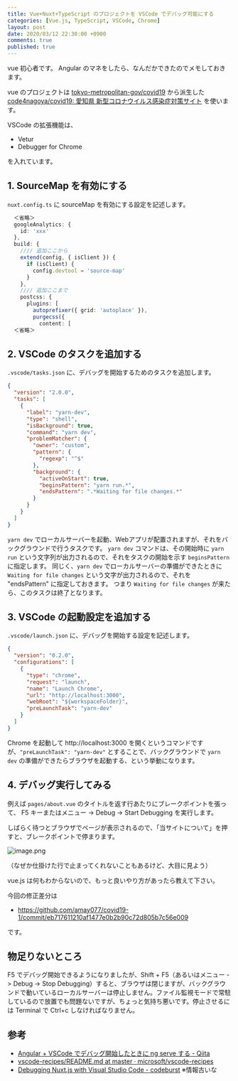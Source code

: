 ```yaml
---
title: Vue+Nuxt+TypeScript のプロジェクトを VSCode でデバッグ可能にする
categories: [Vue.js, TypeScript, VSCode, Chrome]
layout: post
date: 2020/03/12 22:30:00 +0900
comments: true
published: true
---
```

vue 初心者です。
Angular のマネをしたら、なんだかできたのでメモしておきます。
<!--more-->

vue のプロジェクトは [tokyo-metropolitan-gov/covid19](https://github.com/tokyo-metropolitan-gov/covid19) から派生した [code4nagoya/covid19: 愛知県 新型コロナウイルス感染症対策サイト](https://github.com/code4nagoya/covid19) を使います。

VSCode の拡張機能は、

* Vetur
* Debugger for Chrome

を入れています。

## 1. SourceMap を有効にする

``nuxt.config.ts`` に sourceMap を有効にする設定を記述します。

```typescript
  ＜省略＞
  googleAnalytics: {
    id: 'xxx'
  },
  build: {
    //// 追加ここから
    extend(config, { isClient }) {
      if (isClient) {
        config.devtool = 'source-map'
      }
    },
    //// 追加ここまで
    postcss: {
      plugins: [
        autoprefixer({ grid: 'autoplace' }),
        purgecss({
          content: [
  ＜省略＞
```

## 2. VSCode のタスクを追加する

``.vscode/tasks.json`` に、デバッグを開始するためのタスクを追加します。

```json
{
  "version": "2.0.0",
  "tasks": [
    {
      "label": "yarn-dev",
      "type": "shell",
      "isBackground": true,
      "command": "yarn dev",
      "problemMatcher": {
        "owner": "custom",
        "pattern": {
          "regexp": "^$"
        },
        "background": {
          "activeOnStart": true,
          "beginsPattern": "yarn run.*",
          "endsPattern": ".*Waiting for file changes.*"
        }
      }
    }
  ]
}
```

``yarn dev`` でローカルサーバーを起動、Webアプリが配置されますが、それをバックグラウンドで行うタスクです。
``yarn dev`` コマンドは、その開始時に ``yarn run`` という文字列が出力されるので、それをタスクの開始を示す ``beginsPattern`` に指定します。
同じく、``yarn dev`` でローカルサーバーの準備ができたときに ``Waiting for file changes`` という文字が出力されるので、それを "endsPattern" に指定しておきます。
つまり ``Waiting for file changes`` が来たら、このタスクは終了となります。

## 3. VSCode の起動設定を追加する

``.vscode/launch.json`` に、デバッグを開始する設定を記述します。

```json
{
  "version": "0.2.0",
  "configurations": [
    {
      "type": "chrome",
      "request": "launch",
      "name": "Launch Chrome",
      "url": "http://localhost:3000",
      "webRoot": "${workspaceFolder}",
      "preLaunchTask": "yarn-dev"
    }
  ]
}
```

Chrome を起動して http://localhost:3000 を開くというコマンドですが、``"preLaunchTask": "yarn-dev"`` とすることで、バックグラウンドで ``yarn dev`` の準備ができたらブラウザを起動する、という挙動になります。

## 4. デバッグ実行してみる

例えば ``pages/about.vue`` のタイトルを返す行あたりにブレークポイントを張って、
F5 キーまたはメニュー -> Debug -> Start Debugging を実行します。

しばらく待つとブラウザでページが表示されるので、「当サイトについて」を押すと、ブレークポイントで停まります。

![image.png](https://qiita-image-store.s3.ap-northeast-1.amazonaws.com/0/8227/437d0d5e-b570-3eb5-4994-72772628f708.png)

（なぜか仕掛けた行で止まってくれないこともあるけど、大目に見よう）

vue.js は何もわからないので、もっと良いやり方があったら教えて下さい。

今回の修正差分は

* https://github.com/amay077/covid19-1/commit/eb717611210af1477e0b2b90c72d805b7c56e009

です。

## 物足りないところ

F5 でデバッグ開始できるようになりましたが、Shift + F5（あるいはメニュー -> Debug -> Stop Debugging）すると、ブラウザは閉じますが、バックグラウンドで動いているローカルサーバーは停止しません。ファイル監視モードで常駐しているので放置でも問題ないですが、ちょっと気持ち悪いです。停止させるには Terminal で Ctrl+c しなければなりません。

## 参考

* [Angular + VSCode でデバッグ開始したときに ng serve する - Qiita](https://qiita.com/amay077/items/62e1eb656fbd730b3dd1)
* [vscode-recipes/README.md at master · microsoft/vscode-recipes](https://github.com/microsoft/vscode-recipes/blob/master/vuejs-cli/README.md)
* [Debugging Nuxt.js with Visual Studio Code - codeburst](https://codeburst.io/debugging-nuxt-js-with-visual-studio-code-724920140b8f)  ※情報古いな

